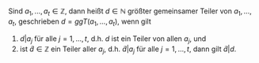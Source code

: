  Sind $a_1, ..., a_t \in \mathbb Z$, dann heißt $d\in \mathbb N$ größter gemeinsamer Teiler von $a_1,..., a_t$, geschrieben $d = ggT(a_1, ..., a_t)$, wenn gilt

1) $d|a_j$ für alle $j = 1, ..., t$, d.h. $d$ ist ein Teiler von allen $a_j$, und 
2) ist $\tilde d\in \mathbb Z$ ein Teiler aller $a_j$, d.h. $\tilde d|a_j$ für alle $j = 1, ..., t$, dann gilt $\tilde d | d$.



